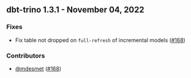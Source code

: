 ## dbt-trino 1.3.1 - November 04, 2022
### Fixes
- Fix table not dropped on `full-refresh` of incremental models ([#168](https://github.com/starburstdata/dbt-trino/pull/168))

### Contributors
- [@mdesmet](https://github.com/mdesmet) ([#168](https://github.com/starburstdata/dbt-trino/pull/168))
